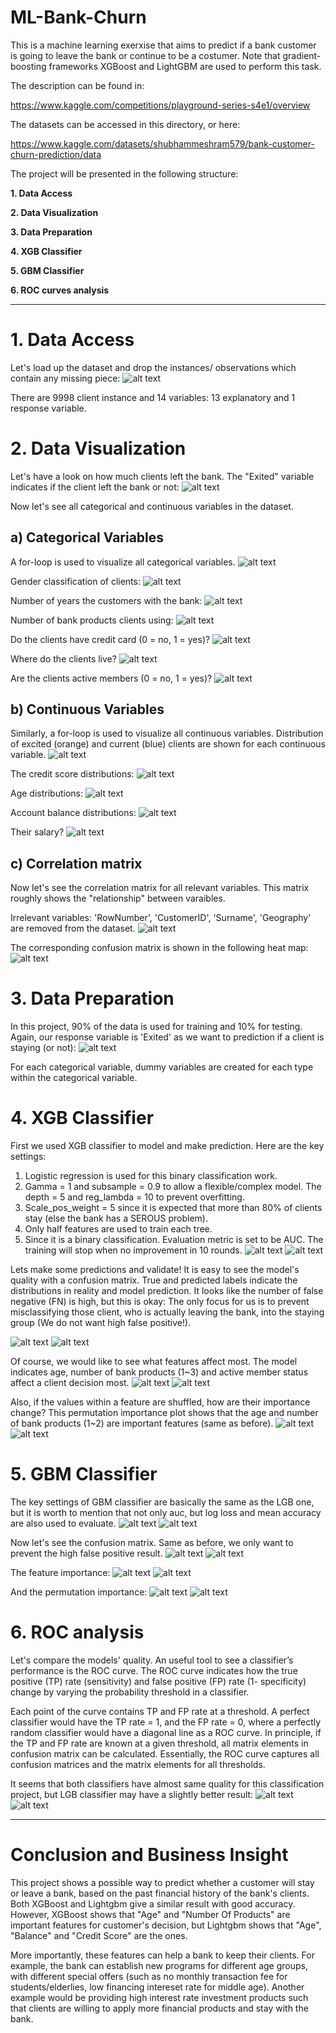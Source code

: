 # ML-Bank-Churn
This is a machine learning exerxise that aims to predict if a bank customer is going to leave the bank or continue to be a costumer. Note that gradient-boosting frameworks XGBoost and LightGBM are used to perform this task.

The description can be found in:

https://www.kaggle.com/competitions/playground-series-s4e1/overview

The datasets can be accessed in this directory, or here:

https://www.kaggle.com/datasets/shubhammeshram579/bank-customer-churn-prediction/data

The project will be presented in the following structure:

**1. Data Access**

**2. Data Visualization**
   
**3. Data Preparation**
   
**4. XGB Classifier**   

**5. GBM Classifier**   

**6. ROC curves analysis**

*********************************************************************************************************************

# 1. Data Access

Let's load up the dataset and drop the instances/ observations which contain any missing piece:
![alt text](images/1.png)

There are 9998 client instance and 14 variables: 13 explanatory and 1 response variable.

# 2. Data Visualization
Let's have a look on how much clients left the bank. The "Exited" variable indicates if the client left the bank or not:
![alt text](images/2a.png)

Now let's see all categorical and continuous variables in the dataset.

## a) Categorical Variables
A for-loop is used to visualize all categorical variables.
![alt text](images/2b.png)

Gender classification of clients:
![alt text](images/Gender.png)

Number of years the customers with the bank:
![alt text](images/Tenure.png)

Number of bank products clients using:
![alt text](images/NumOfProducts.png)

Do the clients have credit card (0 = no, 1 = yes)?
![alt text](images/HasCrCard.png)

Where do the clients live?
![alt text](images/Geography.png)

Are the clients active members (0 = no, 1 = yes)?
![alt text](images/IsActiveMember.png)


## b) Continuous Variables
Similarly, a for-loop is used to visualize all continuous variables. Distribution of excited (orange) and current (blue) clients are shown for each continuous variable.
![alt text](images/2c.png)

The credit score distributions:
![alt text](images/CreditScore.png)

Age distributions:
![alt text](images/Age.png)

Account balance distributions:
![alt text](images/Balance.png)

Their salary?
![alt text](images/EstimatedSalary.png)

## c) Correlation matrix
Now let's see the correlation matrix for all relevant variables. This matrix roughly shows the "relationship" between varaibles.

Irrelevant variables: 'RowNumber', 'CustomerID', 'Surname', 'Geography' are removed from the dataset.
![alt text](images/2d.png)

The corresponding confusion matrix is shown in the following heat map:
![alt text](images/corr_heatmap.png)

# 3. Data Preparation
In this project, 90% of the data is used for training and 10% for testing. Again, our response variable is 'Exited' as we want to prediction if a client is staying (or not):
![alt text](images/3.png)

For each categorical variable, dummy variables are created for each type within the categorical variable.

# 4. XGB Classifier
First we used XGB classifier to model and make prediction. Here are the key settings:
1. Logistic regression is used for this binary classification work.
2. Gamma = 1 and subsample = 0.9 to allow a flexible/complex model. The depth = 5 and reg_lambda = 10 to prevent overfitting.
3. Scale_pos_weight = 5 since it is expected that more than 80% of clients stay (else the bank has a SEROUS problem).
4. Only half features are used to train each tree.
5. Since it is a binary classification. Evaluation metric is set to be AUC. The training will stop when no improvement in 10 rounds.
![alt text](images/4a.png)
![alt text](images/4b.png)

Lets make some predictions and validate! It is easy to see the model's quality with a confusion matrix. True and predicted labels indicate the distributions in reality and model prediction. It looks like the number of false negative (FN) is high, but this is okay: The only focus for us is to prevent misclassifying those client, who is actually leaving the bank, into the staying group (We do not want high false positive!).

![alt text](images/4c.png)
![alt text](images/CM_xgb.png)

Of course, we would like to see what features affect most. The model indicates age, number of bank products (1~3) and active member status affect a client decision most.
![alt text](images/4d.png)
![alt text](images/FI_xgb.png)

Also, if the values within a feature are shuffled, how are their importance change? This permutation importance plot shows that the age and number of bank products (1~2) are important features (same as before).
![alt text](images/4e.png)
![alt text](images/PI_xgb.png)


# 5. GBM Classifier
The key settings of GBM classifier are basically the same as the LGB one, but it is worth to mention that not only auc, but log loss and mean accuracy are also used to evaluate.
![alt text](images/5a.png)
![alt text](images/5b.png)

Now let's see the confusion matrix. Same as before, we only want to prevent the high false positive result.
![alt text](images/5c.png)
![alt text](images/CM_gbm.png)

The feature importance:
![alt text](images/5d.png)
![alt text](images/FI_gbm.png)

And the permutation importance:
![alt text](images/5e.png)
![alt text](images/PI_gbm.png)

# 6. ROC analysis
Let's compare the models' quality. An useful tool to see a classifier’s performance is the ROC curve. The ROC curve indicates how the true positive (TP) rate (sensitivity) and false positive (FP) rate (1- specificity) change by varying the probability threshold in a classifier.

Each point of the curve contains TP and FP rate at a threshold. A perfect classifier would have the TP rate
= 1, and the FP rate = 0, where a perfectly random classifier would have a diagonal line as a ROC curve.
In principle, if the TP and FP rate are known at a given threshold, all matrix elements in confusion matrix can be
calculated. Essentially, the ROC curve captures all confusion matrices and the matrix elements for all thresholds.

It seems that both classifiers have almost same quality for this classification project, but LGB classifier may have a slightly better result:
![alt text](images/6.png)
![alt text](images/ROC.png)

*************************************************************************************************************************
# Conclusion and Business Insight

This project shows a possible way to predict whether a customer will stay or leave a bank, based on the past financial history of the bank's clients. Both XGBoost and Lightgbm give a similar result with good accuracy. However, XGBoost shows that "Age" and "Number Of Products" are important features for customer's decision, but Lightgbm shows that "Age", "Balance" and "Credit Score" are the ones.

More importantly, these features can help a bank to keep their clients. For example, the bank can establish new programs for different age groups, with different special offers (such as no monthly transaction fee for students/elderlies, low financing intereset rate for middle age). Another example would be providing high interest rate investment products such that clients are willing to apply more financial products and stay with the bank.
